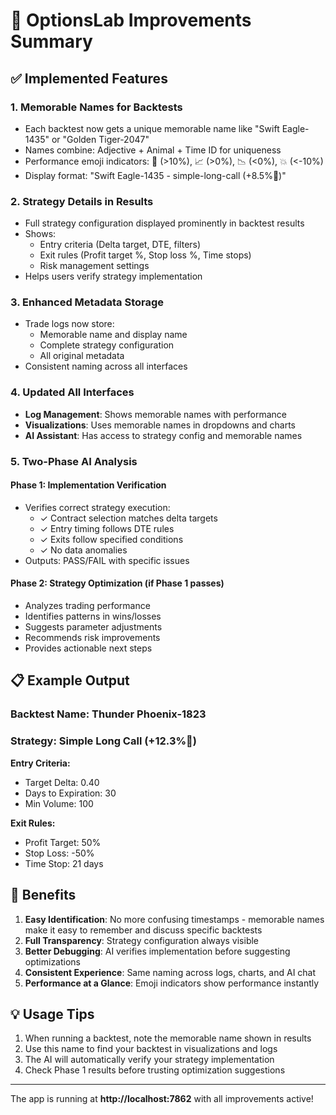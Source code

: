 # 🎯 OptionsLab Improvements Summary

## ✅ Implemented Features

### 1. **Memorable Names for Backtests**
- Each backtest now gets a unique memorable name like "Swift Eagle-1435" or "Golden Tiger-2047"
- Names combine: Adjective + Animal + Time ID for uniqueness
- Performance emoji indicators: 🚀 (>10%), 📈 (>0%), 📉 (<0%), 💥 (<-10%)
- Display format: "Swift Eagle-1435 - simple-long-call (+8.5%🚀)"

### 2. **Strategy Details in Results**
- Full strategy configuration displayed prominently in backtest results
- Shows:
  - Entry criteria (Delta target, DTE, filters)
  - Exit rules (Profit target %, Stop loss %, Time stops)
  - Risk management settings
- Helps users verify strategy implementation

### 3. **Enhanced Metadata Storage**
- Trade logs now store:
  - Memorable name and display name
  - Complete strategy configuration
  - All original metadata
- Consistent naming across all interfaces

### 4. **Updated All Interfaces**
- **Log Management**: Shows memorable names with performance
- **Visualizations**: Uses memorable names in dropdowns and charts
- **AI Assistant**: Has access to strategy config and memorable names

### 5. **Two-Phase AI Analysis**

#### Phase 1: Implementation Verification
- Verifies correct strategy execution:
  - ✓ Contract selection matches delta targets
  - ✓ Entry timing follows DTE rules
  - ✓ Exits follow specified conditions
  - ✓ No data anomalies
- Outputs: PASS/FAIL with specific issues

#### Phase 2: Strategy Optimization (if Phase 1 passes)
- Analyzes trading performance
- Identifies patterns in wins/losses
- Suggests parameter adjustments
- Recommends risk improvements
- Provides actionable next steps

## 📋 Example Output

### Backtest Name: **Thunder Phoenix-1823**
### Strategy: Simple Long Call (+12.3%🚀)

**Entry Criteria:**
- Target Delta: 0.40
- Days to Expiration: 30
- Min Volume: 100

**Exit Rules:**
- Profit Target: 50%
- Stop Loss: -50%
- Time Stop: 21 days

## 🚀 Benefits

1. **Easy Identification**: No more confusing timestamps - memorable names make it easy to remember and discuss specific backtests
2. **Full Transparency**: Strategy configuration always visible
3. **Better Debugging**: AI verifies implementation before suggesting optimizations
4. **Consistent Experience**: Same naming across logs, charts, and AI chat
5. **Performance at a Glance**: Emoji indicators show performance instantly

## 💡 Usage Tips

1. When running a backtest, note the memorable name shown in results
2. Use this name to find your backtest in visualizations and logs
3. The AI will automatically verify your strategy implementation
4. Check Phase 1 results before trusting optimization suggestions

---

The app is running at **http://localhost:7862** with all improvements active!